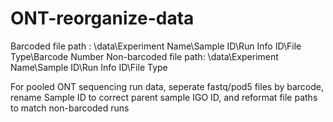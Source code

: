 # ONT-reorganize-data

Barcoded file path    : \data\Experiment Name\Sample ID\Run Info ID\File Type\Barcode Number
Non-barcoded file path: \data\Experiment Name\Sample ID\Run Info ID\File Type

For pooled ONT sequencing run data, seperate fastq/pod5 files by barcode, rename Sample ID to correct parent sample IGO ID, and reformat file paths to match non-barcoded runs
